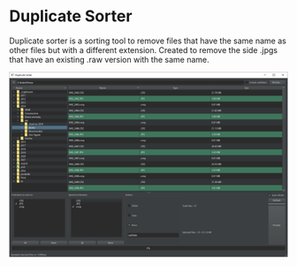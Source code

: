 # Duplicate Sorter

Duplicate sorter is a sorting tool to remove files that have the same name as other files but with a different extension.
Created to remove the side .jpgs that have an existing .raw version with the same name.

![Main ui screenshot](main_ui2.00.png)
